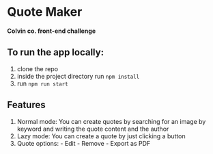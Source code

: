 # Quote Maker
 **Colvin co. front-end challenge**

## To run the app locally:
  1. clone the repo
  2. inside the project directory run `npm install`
  3. run `npm run start`

## Features
  1. Normal mode: You can create quotes by searching for an image by keyword and writing the quote content and the author
  2. Lazy mode: You can create a quote by just clicking a button
  3. Quote options:
    - Edit
    - Remove
    - Export as PDF